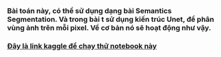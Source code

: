 ### Bài toán này, có thể sử dụng dạng bài Semantics Segmentation. Và trong bài t sử dụng kiến trúc Unet, để phân vùng ảnh trên mỗi pixel. Về cơ bản nó sẽ hoạt động như vậy.

### [Đây là link kaggle để chạy thử notebook này](https://www.kaggle.com/acousticmusic/unet-removal-background-ver1)
